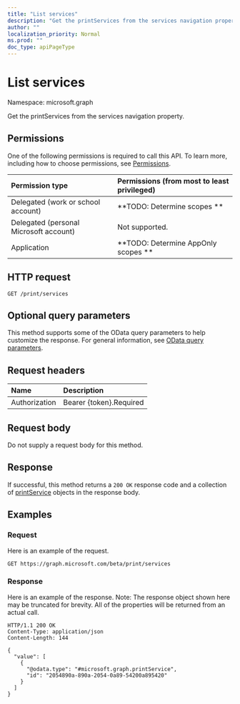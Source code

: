 ```yaml
---
title: "List services"
description: "Get the printServices from the services navigation property."
author: ""
localization_priority: Normal
ms.prod: ""
doc_type: apiPageType
---
```


# List services

Namespace: microsoft.graph

Get the printServices from the services navigation property.

## Permissions
One of the following permissions is required to call this API. To learn more, including how to choose permissions, see [Permissions](/concepts/permissions-reference.md).

|Permission type|Permissions (from most to least privileged)|
|:---|:---|
|Delegated (work or school account)|**TODO: Determine scopes **|
|Delegated (personal Microsoft account)|Not supported.|
|Application|**TODO: Determine AppOnly scopes **|

## HTTP request
<!-- {
  "blockType": "ignored"
}
-->
``` http
GET /print/services
```

## Optional query parameters
This method supports some of the OData query parameters to help customize the response. For general information, see [OData query parameters](/graph/query-parameters).

## Request headers
|Name|Description|
|:---|:---|
|Authorization|Bearer {token}.Required|

## Request body
Do not supply a request body for this method.

## Response
If successful, this method returns a `200 OK` response code and a collection of [printService](../resources/printservice.md) objects in the response body.

## Examples

### Request
Here is an example of the request.
<!-- {
  "blockType": "request",
  "name": "get_printservice"
}
-->
``` http
GET https://graph.microsoft.com/beta/print/services
```

### Response
Here is an example of the response. Note: The response object shown here may be truncated for brevity. All of the properties will be returned from an actual call.
<!-- {
  "blockType": "response",
  "truncated": true,
  "@odata.type": "collection(microsoft.graph.printservice)"
}
-->
``` http
HTTP/1.1 200 OK
Content-Type: application/json
Content-Length: 144

{
  "value": [
    {
      "@odata.type": "#microsoft.graph.printService",
      "id": "2054890a-890a-2054-0a89-54200a895420"
    }
  ]
}
```

